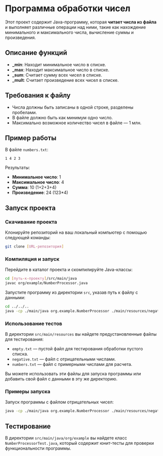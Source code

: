 # Программа обработки чисел

Этот проект содержит Java-программу, которая **читает числа из файла** и выполняет различные операции над ними, такие как нахождение минимального и максимального числа, вычисление суммы и произведения.

## Описание функций

- **_min**: Находит минимальное число в списке.
- **_max**: Находит максимальное число в списке.
- **_sum**: Считает сумму всех чисел в списке.
- **_mult**: Считает произведение всех чисел в списке.

## Требования к файлу

- Числа должны быть записаны в одной строке, разделены пробелами.
- В файле должно быть как минимум одно число.
- Максимально возможное количество чисел в файле — 1 млн.

## Пример работы

В файле `numbers.txt`:

```
1 4 2 3
```

Результаты:
- **Минимальное число**: 1
- **Максимальное число**: 4
- **Сумма**: 10 (1+2+3+4)
- **Произведение**: 24 (123*4)

## Запуск проекта

### Скачивание проекта

Клонируйте репозиторий на ваш локальный компьютер с помощью следующей команды:

```bash
git clone [URL-репозитория]
```

### Компиляция и запуск

Перейдите в каталог проекта и скомпилируйте Java-классы:

```bash
cd [путь-к-проекту]/src/main/java
javac org/example/NumberProcessor.java
```

Запустите программу из директории `src`, указав путь к файлу с данными:

```bash
cd ../../..
java -cp ./main/java org.example.NumberProcessor ./main/resources/negative.txt
```

### Использование тестов

В директории `src/main/resources` вы найдете предустановленные файлы для тестирования:

- `empty.txt` — пустой файл для тестирования обработки пустого списка.
- `negative.txt` — файл с отрицательными числами.
- `numbers.txt` — файл с примерными числами для расчета.

Вы можете использовать эти файлы для запуска программы или добавить свой файл с данными в эту же директорию.

### Примеры запуска

Запуск программы с файлом отрицательных чисел:

```bash
java -cp ./main/java org.example.NumberProcessor ./main/resources/negative.txt
```

## Тестирование

В директории `src/main/java/org/example` вы найдете класс `NumberProcessorTest.java`, который содержит юнит-тесты для проверки функциональности программы.
